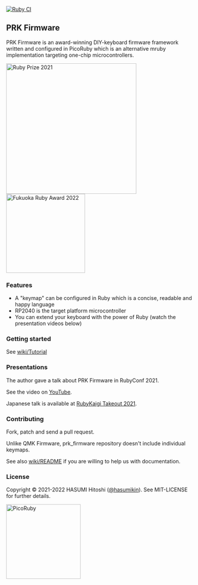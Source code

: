 [![Ruby CI](https://github.com/picoruby/prk_firmware/actions/workflows/ruby.yml/badge.svg)](https://github.com/picoruby/prk_firmware/actions/workflows/ruby.yml)

## PRK Firmware

PRK Firmware is an award-winning DIY-keyboard firmware framework written and configured in PicoRuby which is an alternative mruby implementation targeting one-chip microcontrollers.

<div>
<a href="https://rubyprize.jp/21_rubyprize/21_iv-nominees02-ja.html" target="_blank">
  <img src="https://hasumikin.com/assets/images/finalnominees-awa-2021.png" width="350" title="Ruby Prize 2021">
</a>
</div>
<div>
<a href="https://www.digitalfukuoka.jp/topics/187" target="_blank">
  <img src="https://github.com/picoruby/picoruby/blob/master/docs/logos/fukuokarubyaward.png?raw=true" width="212" title="Fukuoka Ruby Award 2022">
</a>
</div>

### Features

- A "keymap" can be configured in Ruby which is a concise, readable and happy language
- RP2040 is the target platform microcontroller
- You can extend your keyboard with the power of Ruby (watch the presentation videos below)

### Getting started

See [wiki/Tutorial](https://github.com/picoruby/prk_firmware/wiki/Tutorial)

### Presentations

The author gave a talk about PRK Firmware in RubyConf 2021.

See the video on [YouTube](https://www.youtube.com/watch?v=SLSwn41iJX4&t=12s).

Japanese talk is available at [RubyKaigi Takeout 2021](https://rubykaigi.org/2021-takeout/presentations/hasumikin.html).

### Contributing

Fork, patch and send a pull request.

Unlike QMK Firmware, prk_firmware repository doesn't include individual keymaps.

See also [wiki/README](https://github.com/picoruby/prk_firmware/wiki/README) if you are willing to help us with documentation.

### License

Copyright © 2021-2022 HASUMI Hitoshi ([@hasumikin](https://twitter.com/hasumikin)). See MIT-LICENSE for further details.

<a href="https://github.com/picoruby/picoruby">
  <img src="https://github.com/picoruby/picoruby/blob/master/docs/logos/picoruby.png?raw=true" width="200" alt="PicoRuby" title="Check PicoRuby, too">
</a>
